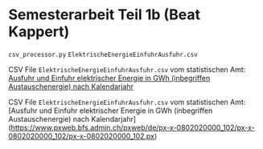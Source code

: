 Semesterarbeit Teil 1b (Beat Kappert)
=======================
`csv_processor.py`
`ElektrischeEnergieEinfuhrAusfuhr.csv`

CSV File `ElektrischeEnergieEinfuhrAusfuhr.csv` vom statistischen Amt: [Ausfuhr und Einfuhr elektrischer Energie in GWh (inbegriffen Austauschenergie) nach Kalendarjahr](https://www.pxweb.bfs.admin.ch/pxweb/de/px-x-0802020000_102/px-x-0802020000_102/px-x-0802020000_102.px)

CSV File `ElektrischeEnergieEinfuhrAusfuhr.csv` vom statistischen Amt: [Ausfuhr und Einfuhr elektrischer Energie in GWh (inbegriffen Austauschenergie) nach Kalendarjahr]
(https://www.pxweb.bfs.admin.ch/pxweb/de/px-x-0802020000_102/px-x-0802020000_102/px-x-0802020000_102.px)
